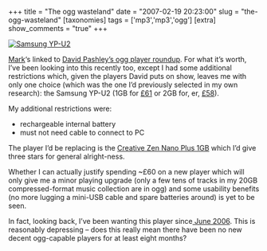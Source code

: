 +++
title = "The ogg wasteland"
date = "2007-02-19 20:23:00"
slug = "the-ogg-wasteland"
[taxonomies]
tags = ['mp3','mp3','ogg']
[extra]
show_comments = "true"
+++

[![Samsung YP-U2](http://farm1.static.flickr.com/74/163218476_9eb4d60f02_t.jpg)](http://www.flickr.com/photos/pip/163218476/)

[Mark](http://diveintomark.org/archives/2007/02/19/links-for-2007-02-19)‘s linked to [David Pashley’s ogg player roundup](http://www.davidpashley.com/blog/2007/02/18#ogg-player-redux "ogg player redux"). For what it’s worth, I’ve been looking into this recently too, except I had some additional restrictions which, given the players David puts on show, leaves me with only one choice (which was the one I’d previously selected in my own research): the Samsung YP-U2 (1GB for [£61](http://www.amazon.co.uk/Samsung-YP-U2W-1GB-UltraSlim-Player/dp/B000ES178M/sr=8-13/qid=1171915281/ref=pd_ka_13/026-3687096-9094838?ie=UTF8&s=electronics) or 2GB for, er, [£58](http://www.amazon.co.uk/Samsung-YP-U2R-UltraSlim-Player-Radio/dp/B000IOMUK6/sr=8-9/qid=1171915281/ref=pd_ka_9/026-3687096-9094838?ie=UTF8&s=electronics)).

My additional restrictions were:

- rechargeable internal battery
- must not need cable to connect to PC

The player I’d be replacing is the [Creative Zen Nano Plus 1GB](http://www.amazon.co.uk/Creative-Zen-Nano-Plus-1GB/dp/B000A3P3WM/ref=pd_sim_ce_1/026-3687096-9094838) which I’d give three stars for general alright-ness.

Whether I can actually justify spending ~£60 on a new player which will only give me a minor playing upgrade (only a few tens of tracks in my 20GB compressed-format music collection are in ogg) and some usability benefits (no more lugging a mini-USB cable and spare batteries around) is yet to be seen.

In fact, looking back, I’ve been wanting this player since[ June 2006](http://www.flickr.com/photos/pip/163218476/). This is reasonably depressing – does this really mean there have been no new decent ogg-capable players for at least eight months?
